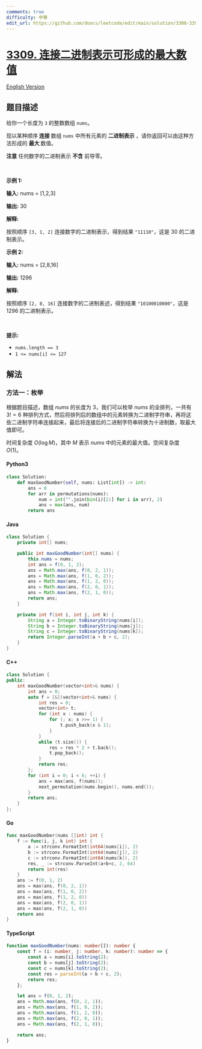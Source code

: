 ```yaml
---
comments: true
difficulty: 中等
edit_url: https://github.com/doocs/leetcode/edit/main/solution/3300-3399/3309.Maximum%20Possible%20Number%20by%20Binary%20Concatenation/README.md
---
```


<!-- problem:start -->

# [3309. 连接二进制表示可形成的最大数值](https://leetcode.cn/problems/maximum-possible-number-by-binary-concatenation)

[English Version](/solution/3300-3399/3309.Maximum%20Possible%20Number%20by%20Binary%20Concatenation/README_EN.md)

## 题目描述

<!-- description:start -->

<p>给你一个长度为 <code>3</code> 的整数数组 <code>nums</code>。</p>

<p>现以某种顺序<strong> 连接 </strong>数组 <code>nums</code> 中所有元素的 <strong>二进制表示</strong> ，请你返回可以由这种方法形成的 <strong>最大 </strong>数值。</p>

<p><strong>注意</strong> 任何数字的二进制表示<em> </em><strong>不含</strong><em> </em>前导零。</p>

<p>&nbsp;</p>

<p><strong class="example">示例 1:</strong></p>

<div class="example-block">
<p><strong>输入:</strong> <span class="example-io">nums = [1,2,3]</span></p>

<p><strong>输出:</strong> 30</p>

<p><strong>解释:</strong></p>

<p>按照顺序 <code>[3, 1, 2]</code> 连接数字的二进制表示，得到结果 <code>"11110"</code>，这是 30 的二进制表示。</p>
</div>

<p><strong class="example">示例 2:</strong></p>

<div class="example-block">
<p><strong>输入:</strong> <span class="example-io">nums = [2,8,16]</span></p>

<p><strong>输出:</strong> 1296</p>

<p><strong>解释:</strong></p>

<p>按照顺序 <code>[2, 8, 16]</code> 连接数字的二进制表述，得到结果 <code>"10100010000"</code>，这是 1296 的二进制表示。</p>
</div>

<p>&nbsp;</p>

<p><strong>提示:</strong></p>

<ul>
	<li><code>nums.length == 3</code></li>
	<li><code>1 &lt;= nums[i] &lt;= 127</code></li>
</ul>

<!-- description:end -->

## 解法

<!-- solution:start -->

### 方法一：枚举

根据题目描述，数组 $\textit{nums}$ 的长度为 $3$，我们可以枚举 $\textit{nums}$ 的全排列，一共有 $3! = 6$ 种排列方式，然后将排列后的数组中的元素转换为二进制字符串，再将这些二进制字符串连接起来，最后将连接后的二进制字符串转换为十进制数，取最大值即可。

时间复杂度 $O(\log M)$，其中 $M$ 表示 $\textit{nums}$ 中的元素的最大值。空间复杂度 $O(1)$。

<!-- tabs:start -->

#### Python3

```python
class Solution:
    def maxGoodNumber(self, nums: List[int]) -> int:
        ans = 0
        for arr in permutations(nums):
            num = int("".join(bin(i)[2:] for i in arr), 2)
            ans = max(ans, num)
        return ans
```

#### Java

```java
class Solution {
    private int[] nums;

    public int maxGoodNumber(int[] nums) {
        this.nums = nums;
        int ans = f(0, 1, 2);
        ans = Math.max(ans, f(0, 2, 1));
        ans = Math.max(ans, f(1, 0, 2));
        ans = Math.max(ans, f(1, 2, 0));
        ans = Math.max(ans, f(2, 0, 1));
        ans = Math.max(ans, f(2, 1, 0));
        return ans;
    }

    private int f(int i, int j, int k) {
        String a = Integer.toBinaryString(nums[i]);
        String b = Integer.toBinaryString(nums[j]);
        String c = Integer.toBinaryString(nums[k]);
        return Integer.parseInt(a + b + c, 2);
    }
}
```

#### C++

```cpp
class Solution {
public:
    int maxGoodNumber(vector<int>& nums) {
        int ans = 0;
        auto f = [&](vector<int>& nums) {
            int res = 0;
            vector<int> t;
            for (int x : nums) {
                for (; x; x >>= 1) {
                    t.push_back(x & 1);
                }
            }
            while (t.size()) {
                res = res * 2 + t.back();
                t.pop_back();
            }
            return res;
        };
        for (int i = 0; i < 6; ++i) {
            ans = max(ans, f(nums));
            next_permutation(nums.begin(), nums.end());
        }
        return ans;
    }
};
```

#### Go

```go
func maxGoodNumber(nums []int) int {
	f := func(i, j, k int) int {
		a := strconv.FormatInt(int64(nums[i]), 2)
		b := strconv.FormatInt(int64(nums[j]), 2)
		c := strconv.FormatInt(int64(nums[k]), 2)
		res, _ := strconv.ParseInt(a+b+c, 2, 64)
		return int(res)
	}
	ans := f(0, 1, 2)
	ans = max(ans, f(0, 2, 1))
	ans = max(ans, f(1, 0, 2))
	ans = max(ans, f(1, 2, 0))
	ans = max(ans, f(2, 0, 1))
	ans = max(ans, f(2, 1, 0))
	return ans
}
```

#### TypeScript

```ts
function maxGoodNumber(nums: number[]): number {
    const f = (i: number, j: number, k: number): number => {
        const a = nums[i].toString(2);
        const b = nums[j].toString(2);
        const c = nums[k].toString(2);
        const res = parseInt(a + b + c, 2);
        return res;
    };

    let ans = f(0, 1, 2);
    ans = Math.max(ans, f(0, 2, 1));
    ans = Math.max(ans, f(1, 0, 2));
    ans = Math.max(ans, f(1, 2, 0));
    ans = Math.max(ans, f(2, 0, 1));
    ans = Math.max(ans, f(2, 1, 0));

    return ans;
}
```

<!-- tabs:end -->

<!-- solution:end -->

<!-- problem:end -->
